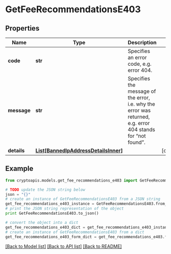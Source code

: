 # GetFeeRecommendationsE403


## Properties
Name | Type | Description | Notes
------------ | ------------- | ------------- | -------------
**code** | **str** | Specifies an error code, e.g. error 404. | 
**message** | **str** | Specifies the message of the error, i.e. why the error was returned, e.g. error 404 stands for “not found”. | 
**details** | [**List[BannedIpAddressDetailsInner]**](BannedIpAddressDetailsInner.md) |  | [optional] 

## Example

```python
from cryptoapis.models.get_fee_recommendations_e403 import GetFeeRecommendationsE403

# TODO update the JSON string below
json = "{}"
# create an instance of GetFeeRecommendationsE403 from a JSON string
get_fee_recommendations_e403_instance = GetFeeRecommendationsE403.from_json(json)
# print the JSON string representation of the object
print GetFeeRecommendationsE403.to_json()

# convert the object into a dict
get_fee_recommendations_e403_dict = get_fee_recommendations_e403_instance.to_dict()
# create an instance of GetFeeRecommendationsE403 from a dict
get_fee_recommendations_e403_form_dict = get_fee_recommendations_e403.from_dict(get_fee_recommendations_e403_dict)
```
[[Back to Model list]](../README.md#documentation-for-models) [[Back to API list]](../README.md#documentation-for-api-endpoints) [[Back to README]](../README.md)


